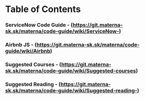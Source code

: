 # Table of Contents
### ServiceNow Code Guide - (https://git.materna-sk.sk/materna/code-guide/wiki/ServiceNow-)

### Airbnb JS - (https://git.materna-sk.sk/materna/code-guide/wiki/Airbnb)

### Suggested Courses - (https://git.materna-sk.sk/materna/code-guide/wiki/Suggested-courses)

### Suggested Reading - (https://git.materna-sk.sk/materna/code-guide/wiki/Suggested-reading-)